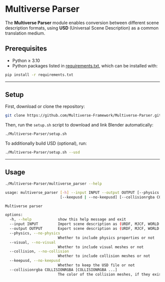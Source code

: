 # Multiverse Parser

The **Multiverse Parser** module enables conversion between different scene description formats, using **USD** (Universal Scene Description) as a common translation medium.

## Prerequisites

- Python ≥ 3.10
- Python packages listed in [requirements.txt](https://github.com/Multiverse-Framework/Multiverse-Parser/blob/main/requirements.txt), which can be installed with:

```bash
pip install -r requirements.txt
```

---

## Setup

First, download or clone the repository:

```bash
git clone https://github.com/Multiverse-Framework/Multiverse-Parser.git --depth 1
```

Then, run the `setup.sh` script to download and link Blender automatically:

```bash
./Multiverse-Parser/setup.sh
```

To additionally build USD (optional), run:

```bash
./Multiverse-Parser/setup.sh --usd
```

---

## Usage

```bash
./Multiverse-Parser/multiverse_parser --help
```

```bash
usage: multiverse_parser [-h] --input INPUT --output OUTPUT [--physics | --no-physics] [--visual | --no-visual] [--collision | --no-collision]
                         [--keepusd | --no-keepusd] [--collisionrgba COLLISIONRGBA [COLLISIONRGBA ...]]

Multiverse parser

options:
  -h, --help            show this help message and exit
  --input INPUT         Import scene description as (URDF, MJCF, WORLD or USD)
  --output OUTPUT       Export scene description as (URDF, MJCF, WORLD or USD)
  --physics, --no-physics
                        Whether to include physics properties or not
  --visual, --no-visual
                        Whether to include visual meshes or not
  --collision, --no-collision
                        Whether to include collision meshes or not
  --keepusd, --no-keepusd
                        Whether to keep the USD file or not
  --collisionrgba COLLISIONRGBA [COLLISIONRGBA ...]
                        The color of the collision meshes, if they exist
```
